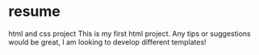 # resume
html and css project 
This is my first html project. Any tips or suggestions would be great, I am looking to develop different templates!  

